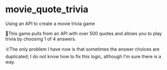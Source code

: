 # movie_quote_trivia
Using an API to create a movie trivia game  

🍿This game pulls from an API with over 500 quotes and allows you to play trivia by choosing 1 of 4 answers.

☠️The only problem I have now is that sometimes the answer choices are duplicated; I do not know how to fix this logic, although I'm sure there is a way. 
